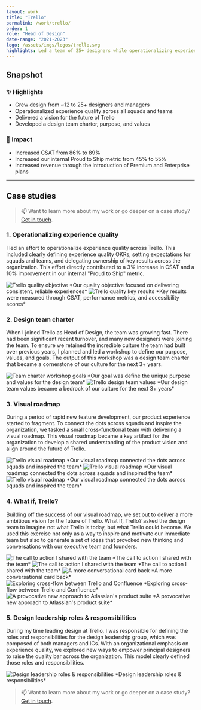 ```yaml
---
layout: work
title: "Trello"
permalink: /work/trello/
order: 1
role: "Head of Design"
date-range: "2021-2023"
logo: /assets/imgs/logos/trello.svg
highlights: Led a team of 25+ designers while operationalizing experience quality across the organization.
---
```


## Snapshot
### ✨ Highlights
- Grew design from ~12 to 25+ designers and managers
- Operationalized experience quality across all squads and teams
- Delivered a vision for the future of Trello
- Developed a design team charter, purpose, and values

### 🎯 Impact
- Increased CSAT from 86% to 89%
- Increased our internal Proud to Ship metric from 45% to 55%
- Increased revenue through the introduction of Premium and Enterprise plans

---

## Case studies

> 📫 Want to learn more about my work or go deeper on a case study? <a href="https://linkedin.com/in/liamgreig">Get in touch</a>.

### 1. Operationalizing experience quality
I led an effort to operationalize experience quality across Trello. This included clearly defining experience quality OKRs, setting expectations for squads and teams, and delegating ownership of key results across the organization. This effort directly contributed to a 3% increase in CSAT and a 10% improvement in our internal "Proud to Ship" metric.

<img src="/assets/work/trello/Trello02.png" alt="Trello quality objective">
*Our quality objective focused on delivering consistent, reliable experiences*

<img src="/assets/work/trello/Trello03.png" alt="Trello quality key results">
*Key results were measured through CSAT, performance metrics, and accessibility scores*

### 2. Design team charter
When I joined Trello as Head of Design, the team was growing fast. There had been significant recent turnover, and many new designers were joining the team. To ensure we retained the incredible culture the team had built over previous years, I planned and led a workshop to define our purpose, values, and goals. The output of this workshop was a design team charter that became a cornerstone of our culture for the next 3+ years.

<img src="/assets/work/trello/Trello04.png" alt="Team charter workshop goals">
*Our goal was define the unique purpose and values for the design team*

<img src="/assets/work/trello/Trello05.png" alt="Trello design team values">
*Our design team values became a bedrock of our culture for the next 3+ years*

### 3. Visual roadmap
During a period of rapid new feature development, our product experience started to fragment. To connect the dots across squads and inspire the organization, we tasked a small cross-functional team with delivering a visual roadmap. This visual roadmap became a key artifact for the organization to develop a shared understanding of the product vision and align around the future of Trello.

<img src="/assets/work/trello/Trello06.png" alt="Trello visual roadmap">
*Our visual roadmap connected the dots across squads and inspired the team*

<img src="/assets/work/trello/Trello07.png" alt="Trello visual roadmap">
*Our visual roadmap connected the dots across squads and inspired the team*

<img src="/assets/work/trello/Trello08.png" alt="Trello visual roadmap">
*Our visual roadmap connected the dots across squads and inspired the team*

### 4. What if, Trello?
Building off the success of our visual roadmap, we set out to deliver a more ambitious vision for the future of Trello. What If, Trello? asked the design team to imagine not what Trello is today, but what Trello could become. We used this exercise not only as a way to inspire and motivate our immediate team but also to generate a set of ideas that provoked new thinking and conversations with our executive team and founders.

<img src="/assets/work/trello/Trello09.png" alt="The call to action I shared with the team">
*The call to action I shared with the team*

<img src="/assets/work/trello/Trello10.png" alt="The call to action I shared with the team">
*The call to action I shared with the team*

<img src="/assets/work/trello/Trello11.png" alt="A more conversational card back">
*A more conversational card back*

<img src="/assets/work/trello/Trello12.png" alt="Exploring cross-flow between Trello and Confluence">
*Exploring cross-flow between Trello and Confluence*

<img src="/assets/work/trello/Trello13.png" alt="A provocative new approach to Atlassian's product suite">
*A provocative new approach to Atlassian's product suite*

### 5. Design leadership roles & responsibilities
During my time leading design at Trello, I was responsible for defining the roles and responsibilities for the design leadership group, which was composed of both managers and ICs. With an organizational emphasis on experience quality, we explored new ways to empower principal designers to raise the quality bar across the organization. This model clearly defined those roles and responsibilities.

<img src="/assets/work/trello/Trello14.png" alt="Design leadership roles & responsibilities">
*Design leadership roles & responsibilities*

> 📫 Want to learn more about my work or go deeper on a case study? <a href="https://linkedin.com/in/liamgreig">Get in touch</a>.

